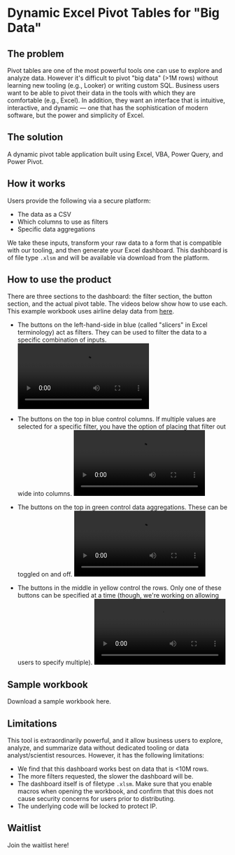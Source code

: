 # Dynamic Excel Pivot Tables for "Big Data"

## The problem
Pivot tables are one of the most powerful tools one can use to explore and analyze data. However it's difficult to pivot "big data" (>1M rows) without learning new tooling (e.g., Looker) or writing custom SQL. Business users want to be able to pivot their data in the tools with which they are comfortable (e.g., Excel). In addition, they want an interface that is intuitive, interactive, and dynamic — one that has the sophistication of modern software, but the power and simplicity of Excel.


## The solution
A dynamic pivot table application built using Excel, VBA, Power Query, and Power Pivot.


## How it works
Users provide the following via a secure platform:
- The data as a CSV
- Which columns to use as filters
- Specific data aggregations

We take these inputs, transform your raw data to a form that is compatible with our tooling, and then generate your Excel dashboard. This dashboard is of file type `.xlsm` and will be available via download from the platform.


## How to use the product
There are three sections to the dashboard: the filter section, the button section, and the actual pivot table. The videos below show how to use each. This example workbook uses airline delay data from [here](https://www.kaggle.com/datasets/heemalichaudhari/airlines-delay).

- The buttons on the left-hand-side in blue (called "slicers" in Excel terminology) act as filters. They can be used to filter the data to a specific combination of inputs.
<video src="./assets/pivot_filters.mov" controls="controls" style="max-width:1000px"></video><br>

- The buttons on the top in blue control columns. If multiple values are selected for a specific filter, you have the option of placing that filter out wide into columns.
<video src="./assets/pivot_filter_cols.mov" controls="controls" style="max-width:1000px"></video><br>

- The buttons on the top in green control data aggregations. These can be toggled on and off.
<video src="./assets/pivot_values.mov" controls="controls" style="max-width:1000px"></video><br>

- The buttons in the middle in yellow control the rows. Only one of these buttons can be specified at a time (though, we're working on allowing users to specify multiple).
<video src="./assets/pivot_rows.mov" controls="controls" style="max-width:1000px"></video><br>


## Sample workbook
Download a sample workbook here.


## Limitations
This tool is extraordinarily powerful, and it allow business users to explore, analyze, and summarize data without dedicated tooling or data analyst/scientist resources. However, it has the following limitations:
- We find that this dashboard works best on data that is <10M rows.
- The more filters requested, the slower the dashboard will be.
- The dashboard itself is of filetype `.xlsm`. Make sure that you enable macros when opening the workbook, and confirm that this does not cause security concerns for users prior to distributing.
- The underlying code will be locked to protect IP.


## Waitlist
Join the waitlist here!